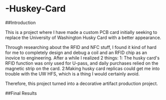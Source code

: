 # -Huskey-Card

##Introduction

This is a project where I have made a custom PCB card initially seeking to replace the University of Washington Husky Card with a better appearance. 

Through researching about the RFID and NFC stuff, I found it kind of hard for me to completely design and debug a coil and an RFID chip as an inovice to engineering. After a while I realized 2 things: 1: The husky card's RFID function was only used for U-pass, and daily purchases relied on the magnetic strip on the card. 2:Making husky card replicas could get me into trouble with the UW HFS, which is a thing I would certainly avoid. 

Therefore, this project turned into a decorative artifact production project. 

##Final Results
